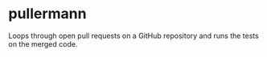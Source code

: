 pullermann
==========

Loops through open pull requests on a GitHub repository and runs the tests on the merged code.